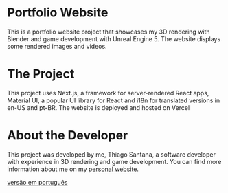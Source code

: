 
# Portfolio Website

This is a portfolio website project that showcases my 3D rendering with Blender and game development with Unreal Engine 5. The website displays some rendered images and videos.

# The Project
This project uses Next.js, a framework for server-rendered React apps, Material UI, a popular UI library for React and i18n for translated versions in en-US and pt-BR. The website is deployed and hosted on Vercel

# About the Developer

This project was developed by me, Thiago Santana, a software developer with experience in 3D rendering and game development. You can find more information about me on my [personal website](https://thiago-santana.vercel.app/en-US).

[versão em português](https://thiago-santana.vercel.app/en-US)